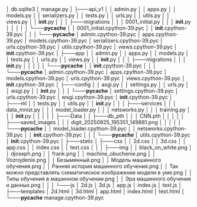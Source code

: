 │   db.sqlite3
│   manage.py
│
├───api_v1
│   │   admin.py
│   │   apps.py
│   │   models.py
│   │   serializers.py
│   │   tests.py
│   │   urls.py
│   │   utils.py
│   │   views.py
│   │   __init__.py
│   │
│   ├───migrations
│   │   │   0001_initial.py
│   │   │   __init__.py
│   │   │
│   │   └───__pycache__
│   │           0001_initial.cpython-39.pyc
│   │           __init__.cpython-39.pyc
│   │
│   └───__pycache__
│           admin.cpython-39.pyc
│           apps.cpython-39.pyc
│           models.cpython-39.pyc
│           serializers.cpython-39.pyc
│           urls.cpython-39.pyc
│           utils.cpython-39.pyc
│           views.cpython-39.pyc
│           __init__.cpython-39.pyc
│
├───app
│   │   admin.py
│   │   apps.py
│   │   models.py
│   │   tests.py
│   │   urls.py
│   │   views.py
│   │   __init__.py
│   │
│   ├───migrations
│   │   │   __init__.py
│   │   │
│   │   └───__pycache__
│   │           __init__.cpython-39.pyc
│   │
│   └───__pycache__
│           admin.cpython-39.pyc
│           apps.cpython-39.pyc
│           models.cpython-39.pyc
│           urls.cpython-39.pyc
│           views.cpython-39.pyc
│           __init__.cpython-39.pyc
│
├───config
│   │   asgi.py
│   │   settings.py
│   │   urls.py
│   │   wsgi.py
│   │   __init__.py
│   │
│   └───__pycache__
│           settings.cpython-39.pyc
│           urls.cpython-39.pyc
│           wsgi.cpython-39.pyc
│           __init__.cpython-39.pyc
│
├───ml
│   │   tests.py
│   │   utils.py
│   │   __init__.py
│   │
│   ├───services
│   │   │   data_mnist.py
│   │   │   model_loader.py
│   │   │   netsworks.py
│   │   │   training.py
│   │   │   __init__.py
│   │   │
│   │   ├───Data
│   │   ├───db_pth
│   │   │       CNN.pth
│   │   │
│   │   ├───saved_images
│   │   │       digit_20250925_195351_149881.png
│   │   │
│   │   └───__pycache__
│   │           model_loader.cpython-39.pyc
│   │           netsworks.cpython-39.pyc
│   │           __init__.cpython-39.pyc
│   │
│   └───__pycache__
│           utils.cpython-39.pyc
│           __init__.cpython-39.pyc
│
├───static
│   ├───css
│   │       2d.css
│   │       3d.css
│   │       app.css
│   │       index.css
│   │       text.css
│   │
│   ├───img
│   │       black_on_white.png
│   │       djoseph.png
│   │       frank.png
│   │       machine_obuchenie.png
│   │       Vozrojdenie.png
│   │       Безымянный.png
│   │       Модель машинного обучения.png
│   │       Ранняя история машинного обучения.png
│   │       Так можно представлять схематическое изображение модели в уме.png
│   │       Типы обучения в машинном обучении.png
│   │       Эра машинного обучения и данных.png
│   │
│   └───js
│           2d.js
│           3d.js
│           app.js
│           index.js
│           text.js
│
├───templates
│       2d.html
│       3d.html
│       app.html
│       index.html
│       text.html
│
└───__pycache__
        manage.cpython-39.pyc
